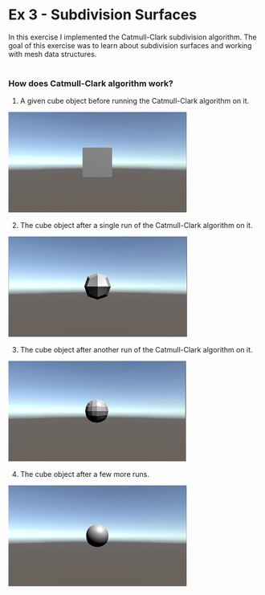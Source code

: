 # Ex 3 - Subdivision Surfaces

In this exercise I implemented the Catmull-Clark subdivision algorithm.
The goal of this exercise was to learn about subdivision surfaces and working with mesh data structures.
<br /><br />
### How does Catmull-Clark algorithm work?
1) A given cube object before running the Catmull-Clark algorithm on it.

![picture](img3A.png)

2) The cube object after a single run of the Catmull-Clark algorithm on it.

![picture](img3B.png)

3) The cube object after another run of the Catmull-Clark algorithm on it.

![picture](img3C.png)

4) The cube object after a few more runs. 

![picture](img4D.png)
